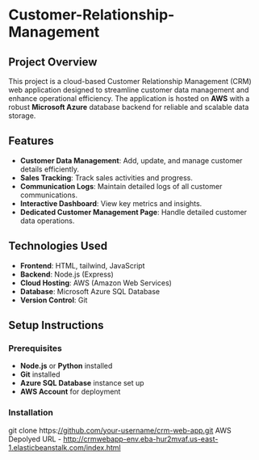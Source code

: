 # Customer-Relationship-Management

## Project Overview

This project is a cloud-based Customer Relationship Management (CRM) web application designed to streamline customer data management and enhance operational efficiency. The application is hosted on **AWS** with a robust **Microsoft Azure** database backend for reliable and scalable data storage.

## Features

- **Customer Data Management**: Add, update, and manage customer details efficiently.
- **Sales Tracking**: Track sales activities and progress.
- **Communication Logs**: Maintain detailed logs of all customer communications.
- **Interactive Dashboard**: View key metrics and insights.
- **Dedicated Customer Management Page**: Handle detailed customer data operations.
  
## Technologies Used

- **Frontend**: HTML, tailwind, JavaScript
- **Backend**: Node.js (Express)
- **Cloud Hosting**: AWS (Amazon Web Services)
- **Database**: Microsoft Azure SQL Database
- **Version Control**: Git

## Setup Instructions

### Prerequisites

- **Node.js** or **Python** installed
- **Git** installed
- **Azure SQL Database** instance set up
- **AWS Account** for deployment

### Installation

   git clone https:[//github.com/your-username/crm-web-app.git](https://github.com/Nehagopinath15neu/Customer-Relationship-Management)
   AWS Depolyed URL - http://crmwebapp-env.eba-hur2mvaf.us-east-1.elasticbeanstalk.com/index.html
   
  
